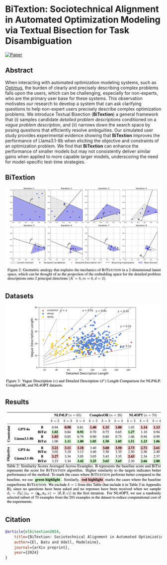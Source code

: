 # BiTextion: Sociotechnical Alignment in Automated Optimization Modeling via Textual Bisection for Task Disambiguation
[![Paper](https://img.shields.io/badge/Paper-007ACC?style=for-the-badge&labelColor=007ACC)](#)

## Abstract
When interacting with automated optimization modeling systems, such as [Optimus](https://arxiv.org/abs/2310.06116), the burden of clearly and precisely describing complex problems falls upon the users, which can be challenging, especially for non-experts, who are the primary user base for these systems. This observation motivates our research to develop a system that can ask clarifying questions to help non-expert users precisely describe complex optimization problems. We introduce Textual Bisection (**BiTextion**) a general framework that (i) samples candidate *detailed problem descriptions* conditioned on a *vague problem description*, and (ii) narrows down the search space by posing questions that efficiently resolve ambiguities. Our simulated user study provides experimental evidence showing that  **BiTextion**  improves the performance of Llama3.1-8b when eliciting the objective and constraints of an optimization problem. We find that **BiTextion**  can enhance the performance of smaller models but may not consistently deliver similar gains when applied to more capable larger models, underscoring the need for model-specific test-time strategies.

## BiTextion
![Alt text](assets/bitextion.png)

## Datasets
![Alt text](assets/datasets.png)

## Results
![Alt text](assets/results.png)

## Citation
```bibtex
@article{elbitextion2024,
    title={BiTextion: Sociotechnical Alignment in Automated Optimization Modeling via Textual Bisection for Task Disambiguation},
    author={El, Batu and Udell, Madeleine},
    journal={arXiv preprint},
    year={2024}
}
